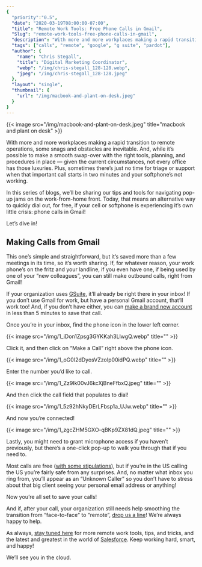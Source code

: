 ```yaml
---
{
  "priority":"0.5",
  "date": "2020-03-19T08:00:00-07:00",
  "title": "Remote Work Tools: Free Phone Calls in Gmail",
  "Slug": "remote-work-tools-free-phone-calls-in-gmail",
  "description": "With more and more workplaces making a rapid transition to remote operations, some snags and obstacles are inevitable. And, while it’s…",
  "tags": ["calls", "remote", "google", "g suite", "pardot"],
  "author": {
    "name": "Chris Stegall",
    "title": "Digital Marketing Coordinator",
    "webp": "/img/chris-stegall_128-128.webp",
    "jpeg": "/img/chris-stegall_128-128.jpeg"
  },
  "layout": "single",
  "thumbnail": {
    "url": "/img/macbook-and-plant-on-desk.jpeg"
  }
}
---
```



{{< image src="/img/macbook-and-plant-on-desk.jpeg" title="macbook and plant on desk" >}}

With more and more workplaces making a rapid transition to remote operations, some snags and obstacles are inevitable. And, while it’s possible to make a smooth swap-over with the right tools, planning, and procedures in place — given the current circumstances, not every office has those luxuries. Plus, sometimes there’s just no time for triage or support when that important call starts in two minutes and your softphone’s not working.

In this series of blogs, we’ll be sharing our tips and tools for navigating pop-up jams on the work-from-home front. Today, that means an alternative way to quickly dial out, for free, if your cell or softphone is experiencing it’s own little crisis: phone calls in Gmail!

Let’s dive in!

Making Calls from Gmail
-----------------------

This one’s simple and straightforward, but it’s saved more than a few meetings in its time, so it’s worth sharing. If, for whatever reason, your work phone’s on the fritz and your landline, if you even have one, if being used by one of your “new colleagues”, you can still make outbound calls, right from Gmail!

If your organization uses [GSuite](https://gsuite.google.com/), it’ll already be right there in your inbox! If you don’t use Gmail for work, but have a personal Gmail account, that’ll work too! And, if you don’t have either, you can [make a brand new account](https://accounts.google.com/signup/v2/webcreateaccount?service=mail&continue=https%3A%2F%2Fmail.google.com%2Fmail%2F&ltmpl=default&dsh=S251880806%3A1584569258115757&gmb=exp&biz=false&flowName=GlifWebSignIn&flowEntry=SignUp) in less than 5 minutes to save that call.

Once you’re in your inbox, find the phone icon in the lower left corner.

{{< image src="/img/1_iDon1Zpsg3GYKKah3LlwgQ.webp" title="" >}}

Click it, and then click on “Make a Call” right above the phone icon.

{{< image src="/img/1_oG0I2dDyosVZzoIp00idPQ.webp" title="" >}}

Enter the number you’d like to call.

{{< image src="/img/1_Zz9Ik00vJ6kcXjBneFfbxQ.jpeg" title="" >}}

And then click the call field that populates to dial!

{{< image src="/img/1_5z92hNkyDErLFbsp1a_UJw.webp" title="" >}}

And now you’re connected!

{{< image src="/img/1_zgcZHM5GXO-qBKp9ZX81dQ.jpeg" title="" >}}

Lastly, you might need to grant microphone access if you haven’t previously, but there’s a one-click pop-up to walk you through that if you need to.

Most calls are free ([with some stipulations](https://support.google.com/hangouts/answer/3187125?co=GENIE.Platform%3DDesktop&hl=en)), but if you’re in the US calling the US you’re fairly safe from any surprises. And, no matter what inbox you ring from, you’ll appear as an “Unknown Caller” so you don’t have to stress about that big client seeing your personal email address or anything!

Now you’re all set to save your calls!

And if, after your call, your organization still needs help smoothing the transition from “face-to-face” to “remote”, [drop us a line](/contact)! We’re always happy to help.

As always, [stay tuned here](https://pardot.mkpartners.com/subscribe) for more remote work tools, tips, and tricks, and the latest and greatest in the world of [Salesforce](https://www.salesforce.com/products/). Keep working hard, smart, and happy!

We’ll see you in the cloud.
